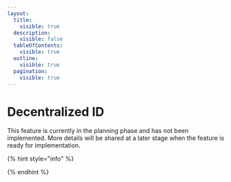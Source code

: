 ```yaml
---
layout:
  title:
    visible: true
  description:
    visible: false
  tableOfContents:
    visible: true
  outline:
    visible: true
  pagination:
    visible: true
---
```


# Decentralized ID

This feature is currently in the planning phase and has not been implemented. More details will be shared at a later stage when the feature is ready for implementation.

{% hint style="info" %}

{% endhint %}
